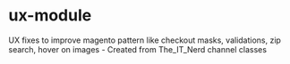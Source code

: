 # ux-module
UX fixes to improve magento pattern like checkout masks, validations, zip search, hover on images - Created from The_IT_Nerd channel classes
